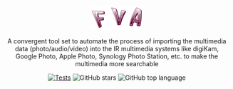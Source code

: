 <p align="center">
  <a href="FVAIcons/main.png" target="blank"><img src="FVAIcons/main.png" width="120" alt="FVA Logo" /></a>
</p>

<p align="center">A convergent tool set to automate the process of importing the multimedia data (photo/audio/video)
into the IR multimedia systems like digiKam, Google Photo, Apple Photo, Synology Photo Station, etc. to make the multimedia more searchable
</p>

<p align="center">
  <a href="https://github.com/dimanikulin/fva/actions/workflows/main.yml"><img src="https://github.com/dimanikulin/fva/actions/workflows/main.yml/badge.svg?branch=master" alt="Tests" /></a>
  
  <!--it seems following links only work for public repos -->
  <img src="https://img.shields.io/github/stars/dimanikulin/fva?style=social&label=Star&maxAge=2592000" alt="GitHub stars" />
  </a>
  
  <img alt="GitHub top language" src="https://img.shields.io/github/languages/top/dimanikulin/fva">
</p>

